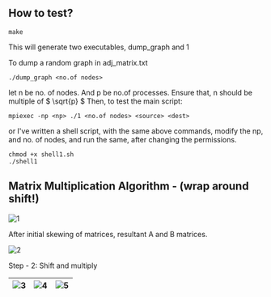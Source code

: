 ## How to test?
```
make
```
This will generate two executables, dump_graph and 1

To dump a random graph in adj_matrix.txt

```
./dump_graph <no.of nodes>
```
let n be no. of nodes. And p be no.of processes. Ensure that, n should be multiple of $ \sqrt{p} $ Then, to test the main script:
```
mpiexec -np <np> ./1 <no.of nodes> <source> <dest>
```

or I've written a shell script, with the same above commands, modify the np, and no. of nodes, and run the same, after changing the permissions.

```
chmod +x shell1.sh
./shell1
```

## Matrix Multiplication Algorithm - (wrap around shift!)
![1](https://user-images.githubusercontent.com/46604699/102443565-142bb400-404d-11eb-8775-1734d6955078.JPG) 

After initial skewing of matrices, resultant A and B matrices.

![2](https://user-images.githubusercontent.com/46604699/102443599-2574c080-404d-11eb-9f2b-dbb4e78c35e9.JPG)

Step - 2: Shift and multiply

|![3](https://user-images.githubusercontent.com/46604699/102443623-31f91900-404d-11eb-9e06-d2fc49827a6a.JPG)|![4](https://user-images.githubusercontent.com/46604699/102443641-3de4db00-404d-11eb-934b-f564b9053b61.JPG)|![5](https://user-images.githubusercontent.com/46604699/102443661-4806d980-404d-11eb-9ff8-4de2529d49f4.JPG)|
|:--:|:--:|:--:|